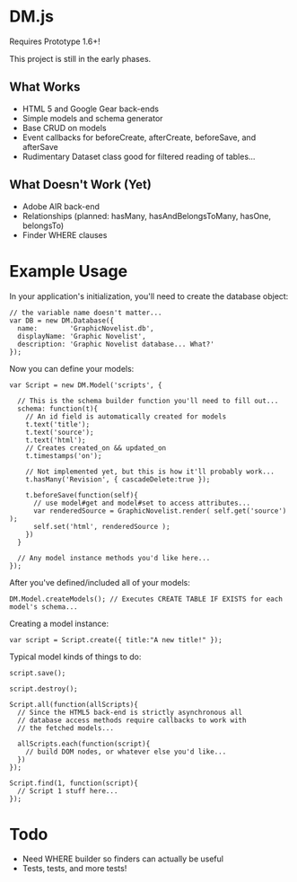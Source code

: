 # DM.js

Requires Prototype 1.6+!

This project is still in the early phases.


## What Works

* HTML 5 and Google Gear back-ends
* Simple models and schema generator
* Base CRUD on models
* Event callbacks for beforeCreate, afterCreate, beforeSave, and afterSave
* Rudimentary Dataset class good for filtered reading of tables...


## What Doesn't Work (Yet)

* Adobe AIR back-end
* Relationships (planned: hasMany, hasAndBelongsToMany, hasOne, belongsTo)
* Finder WHERE clauses


# Example Usage

In your application's initialization, you'll need to create the database object:

    // the variable name doesn't matter...
    var DB = new DM.Database({
      name:        'GraphicNovelist.db',
      displayName: 'Graphic Novelist',
      description: 'Graphic Novelist database... What?'
    });

Now you can define your models:

    var Script = new DM.Model('scripts', {
      
      // This is the schema builder function you'll need to fill out...
      schema: function(t){ 
        // An id field is automatically created for models
        t.text('title');
        t.text('source');
        t.text('html');
        // Creates created_on && updated_on
        t.timestamps('on');
        
        // Not implemented yet, but this is how it'll probably work...
        t.hasMany('Revision', { cascadeDelete:true });
        
        t.beforeSave(function(self){
          // use model#get and model#set to access attributes...
          var renderedSource = GraphicNovelist.render( self.get('source') );
          self.set('html', renderedSource );
        })
      }
    
      // Any model instance methods you'd like here...
    });

After you've defined/included all of your models:

    DM.Model.createModels(); // Executes CREATE TABLE IF EXISTS for each model's schema...

Creating a model instance:

    var script = Script.create({ title:"A new title!" });

Typical model kinds of things to do:
    
    script.save();

    script.destroy();
    
    Script.all(function(allScripts){
      // Since the HTML5 back-end is strictly asynchronous all
      // database access methods require callbacks to work with
      // the fetched models... 
      
      allScripts.each(function(script){
        // build DOM nodes, or whatever else you'd like...
      })
    });
    
    Script.find(1, function(script){
      // Script 1 stuff here...
    });


# Todo

* Need WHERE builder so finders can actually be useful
* Tests, tests, and more tests!